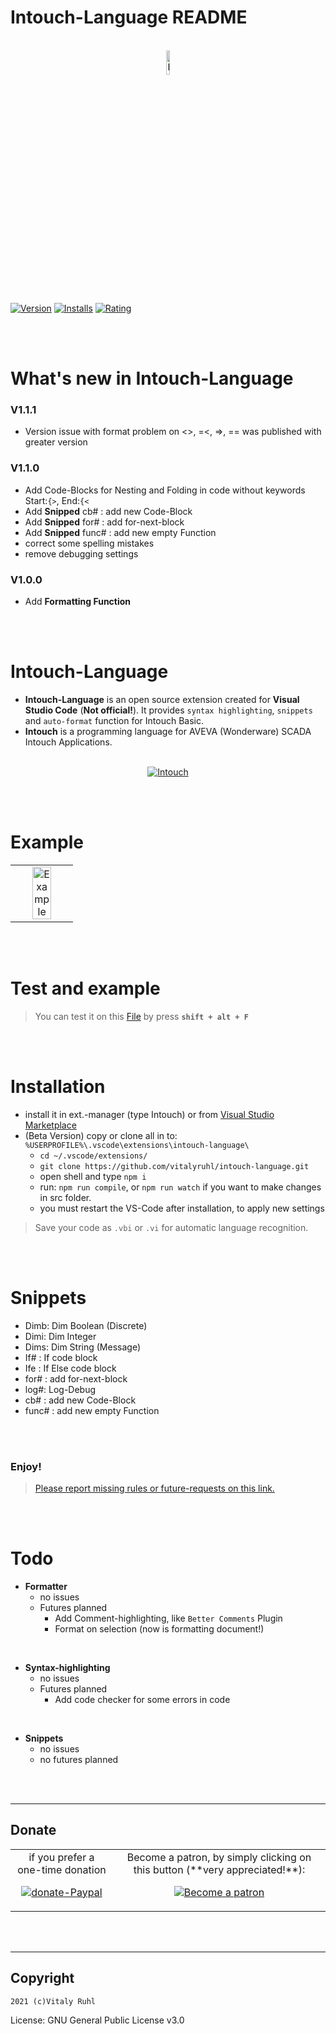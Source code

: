 # Intouch-Language README

<!-- markdownlint-disable MD033 -->
<!-- markdownlint-disable MD001 -->
<!-- markdownlint-disable MD013 -->
<!-- markdownlint-disable MD025 -->

<p align="center">
  <br />
  <a title="Intouch-Language" href="https://github.com/vitalyruhl/intouch-language"><img src="https://raw.githubusercontent.com/vitalyruhl/intouch-language/master/images/logo.png" alt="Intouch-Language Logo" width="10%" /></a>
</p>

[![Version](https://vsmarketplacebadge.apphb.com/version/Vitaly-ruhl.intouch-language.svg)](https://marketplace.visualstudio.com/items?itemName=Vitaly-ruhl.intouch-language)
[![Installs](https://vsmarketplacebadge.apphb.com/installs-short/Vitaly-ruhl.intouch-language.svg)](https://marketplace.visualstudio.com/items?itemName=Vitaly-ruhl.intouch-language)
[![Rating](https://vsmarketplacebadge.apphb.com/rating/Vitaly-ruhl.intouch-language.svg)](https://marketplace.visualstudio.com/items?itemName=Vitaly-ruhl.intouch-language)

<br>

<br>

# What's new in Intouch-Language

### V1.1.1

- Version issue with format problem on <>, =<, =>, == was published with greater version

### V1.1.0

- Add Code-Blocks for Nesting and Folding in code without keywords Start:`{>`, End:`{<`
- Add **Snipped** cb# : add new Code-Block
- Add **Snipped** for# : add for-next-block
- Add **Snipped** func# : add new empty Function
- correct some spelling mistakes
- remove debugging settings

### V1.0.0

- Add **Formatting Function**

<br>
<br>

# Intouch-Language

- **Intouch-Language** is an open source extension created for **Visual Studio Code** (**Not official!**). It provides `syntax highlighting`, `snippets` and `auto-format` function for Intouch Basic.
- **Intouch** is a programming language for AVEVA (Wonderware) SCADA Intouch Applications.

<p align="center" bgcolor:=#3f3f3f>
  <br />
  <a title="Intouch" href="https://factorysoftware.de/"><img src="https://factorysoftware.de/resources/uploads/2020/02/wonderware-germany-austria-footer.png" alt="Intouch" /></a>   
</p>

<br>
<br>

# Example

<table align="center" width="100%" border="0">
  <tr>
    <td align="center" border="0">
    <a title="Intouch-Language" href="https://github.com/vitalyruhl/intouch-language"><img src="https://raw.githubusercontent.com/vitalyruhl/intouch-language/master/images/example.gif" alt="Example" width="60%" /></a>
    </td>
  </tr>
</table>

<br>
<br>

# Test and example

> You can test it on this [File](./test/test.vbi) by press **`shift + alt + F`**

<br>
<br>

# Installation

- install it in ext.-manager (type Intouch) or from 
  [Visual Studio Marketplace](https://marketplace.visualstudio.com/items?itemName=Vitaly-ruhl.intouch-language)
- (Beta Version) copy or clone all in to: `%USERPROFILE%\.vscode\extensions\intouch-language\`
  - `cd ~/.vscode/extensions/`
  - `git clone https://github.com/vitalyruhl/intouch-language.git`
  - open shell and type `npm i`
  - run: `npm run compile`, or `npm run watch` if you want to make changes in src folder.
  - you must restart the VS-Code after installation, to apply new settings

> Save your code as `.vbi` or `.vi` for automatic language recognition.

<p align="center">
  <br />
  <br />
</p>

# Snippets

- Dimb: Dim Boolean (Discrete)
- Dimi: Dim Integer
- Dims: Dim String (Message)
- If# : If code block
- Ife : If Else code block
- for#  : add for-next-block
- log#: Log-Debug
- cb# : add new Code-Block
- func# : add new empty Function


<p align="center">
  <br />
  <br />
</p>

### Enjoy!

> [Please report missing rules or future-requests on this link.](https://github.com/vitalyruhl/intouch-language/issues)

<br>
<br>

# Todo

- **Formatter**
  - no issues
  - Futures planned
    - Add Comment-highlighting, like `Better Comments` Plugin
    - Format on selection (now is formatting document!)

<br>

- **Syntax-highlighting**
  - no issues
  - Futures planned
    - Add code checker for some errors in code

<br>

- **Snippets**
  - no issues
  - no futures planned

<br>
<br>


---

## Donate

<table align="center" width="100%" border="0" bgcolor:=#3f3f3f>
<tr align="center">
<td align="center">  
if you prefer a one-time donation

[![donate-Paypal](https://www.paypalobjects.com/en_US/i/btn/btn_donateCC_LG.gif)](https://paypal.me/FamilieRuhl)

</td>

<td align="center">  
Become a patron, by simply clicking on this button (**very appreciated!**):

[![Become a patron](https://c5.patreon.com/external/logo/become_a_patron_button.png)](https://www.patreon.com/join/6555448/checkout?ru=undefined)

</td>
</tr>
</table>

<br>
<br>

---

## Copyright

`2021 (c)Vitaly Ruhl`

License: GNU General Public License v3.0
